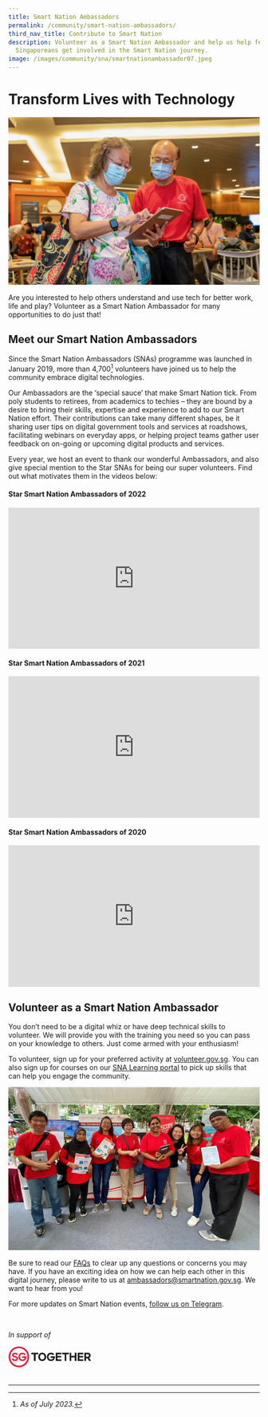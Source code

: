 ```yaml
---
title: Smart Nation Ambassadors
permalink: /community/smart-nation-ambassadors/
third_nav_title: Contribute to Smart Nation
description: Volunteer as a Smart Nation Ambassador and help us help fellow
  Singaporeans get involved in the Smart Nation journey.
image: /images/community/sna/smartnationambassador07.jpeg
---
```

# Transform Lives with Technology

![Smart Nation Ambassdors](/images/community/sna/smartnationambassador02.jpeg)

Are you interested to help others understand and use tech for better work, life and play? Volunteer as a Smart Nation Ambassador for many opportunities to do just that!

## Meet our Smart Nation Ambassadors

Since the Smart Nation Ambassadors (SNAs) programme was launched in January 2019, more than 4,700[^1] volunteers have joined us to help the community embrace digital technologies.

Our Ambassadors are the ‘special sauce’ that make Smart Nation tick. From poly students to retirees, from academics to techies – they are bound by a desire to bring their skills, expertise and experience to add to our Smart Nation effort. Their contributions can take many different shapes, be it sharing user tips on digital government tools and services at roadshows, facilitating webinars on everyday apps, or helping project teams gather user feedback on on-going or upcoming digital products and services.

Every year, we host an event to thank our wonderful Ambassadors, and also give special mention to the Star SNAs for being our super volunteers. Find out what motivates them in the videos below:

#### Star Smart Nation Ambassadors of 2022

<div style="max-width: 1280px">
    <div style="height: 0;
            overflow: hidden;
            position: relative;
            padding-bottom: 56.25%;">
        <iframe src="https://www.youtube.com/embed/iwneK5LM_so" height="720" width="1280" frameborder="0" title="YouTube video player" allow="accelerometer; autoplay; clipboard-write; encrypted-media; gyroscope; picture-in-picture" style="top: 0;
                left: 0;
                right: 0;
                bottom: 0;
                height: 100%;
                border: none;
                max-width: 100%;
                position: absolute;"></iframe>
    </div>
</div>


#### Star Smart Nation Ambassadors of 2021

<div style="max-width: 1280px">
    <div style="height: 0;
            overflow: hidden;
            position: relative;
            padding-bottom: 56.25%;">
        <iframe src="https://www.youtube.com/embed/-V8zlVy499o" height="720" width="1280" frameborder="0" title="YouTube video player" allow="accelerometer; autoplay; clipboard-write; encrypted-media; gyroscope; picture-in-picture" style="top: 0;
                left: 0;
                right: 0;
                bottom: 0;
                height: 100%;
                border: none;
                max-width: 100%;
                position: absolute;"></iframe>
    </div>
</div>

#### Star Smart Nation Ambassadors of 2020

<div style="max-width: 1280px">
    <div style="height: 0;
            overflow: hidden;
            position: relative;
            padding-bottom: 56.25%;">
        <iframe src="https://www.youtube.com/embed/sY__ajCgMnk" height="720" width="1280" frameborder="0" title="YouTube video player" allow="accelerometer; autoplay; clipboard-write; encrypted-media; gyroscope; picture-in-picture" style="top: 0;
                left: 0;
                right: 0;
                bottom: 0;
                height: 100%;
                border: none;
                max-width: 100%;
                position: absolute;"></iframe>
    </div>
</div>

## Volunteer as a Smart Nation Ambassador

You don’t need to be a digital whiz or have deep technical skills to volunteer. We will provide you with the training you need so you can pass on your knowledge to others. Just come armed with your enthusiasm!

To volunteer, sign up for your preferred activity at&nbsp;[volunteer.gov.sg](https://www.volunteer.gov.sg/volunteer/agencies/agency_details/?code=SmartNation). You can also sign up for courses on our&nbsp;[SNA Learning portal](https://go.gov.sg/snalearn)&nbsp;to pick up skills that can help you engage the community.

![Smart Nation Ambassdors](/images/community/sna/sna-grp.jpg)

Be sure to read our&nbsp;[FAQs](https://www.smartnation.gov.sg/community/smart-nation-ambassadors/faq)&nbsp;to clear up any questions or concerns you may have. If you have an exciting idea on how we can help each other in this digital journey, please write to us at&nbsp;[ambassadors@smartnation.gov.sg](mailto:ambassadors@smartnation.gov.sg). We want to hear from you!

For more updates on Smart Nation events,&nbsp;[follow us on Telegram](https://t.me/SmartNationAmbassadors).

<br>

<em>In support of</em> 
<div style="width:33%;height:33%;"><a href="https://www.sg"><img src="/images/banners/sgt-logo.jpeg" alt="Singapore Together Movement"></a> </div>

<br>


***

[^1]: *As of July 2023.*